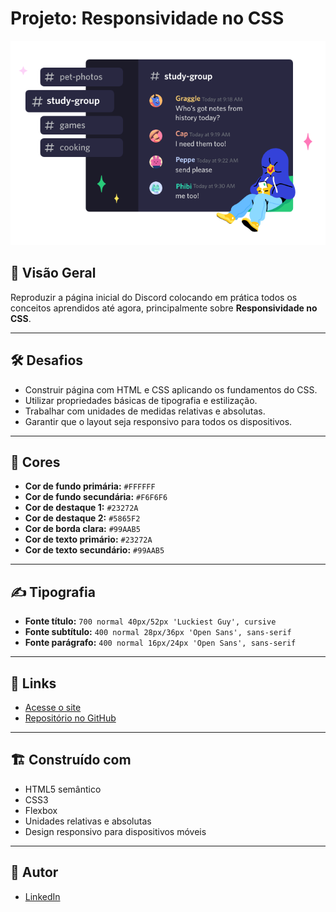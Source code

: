 # Projeto: Responsividade no CSS

![Capa do Projeto](assets/img/img-section-01.png)

## 🎯 Visão Geral
Reproduzir a página inicial do Discord colocando em prática todos os conceitos aprendidos até agora, principalmente sobre **Responsividade no CSS**.

---

## 🛠 Desafios
- Construir página com HTML e CSS aplicando os fundamentos do CSS.
- Utilizar propriedades básicas de tipografia e estilização.
- Trabalhar com unidades de medidas relativas e absolutas.
- Garantir que o layout seja responsivo para todos os dispositivos.

---

## 🎨 Cores
- **Cor de fundo primária:** `#FFFFFF`
- **Cor de fundo secundária:** `#F6F6F6`
- **Cor de destaque 1:** `#23272A`
- **Cor de destaque 2:** `#5865F2`
- **Cor de borda clara:** `#99AAB5`
- **Cor de texto primário:** `#23272A`
- **Cor de texto secundário:** `#99AAB5`

---

## ✍️ Tipografia
- **Fonte título:** `700 normal 40px/52px 'Luckiest Guy', cursive`
- **Fonte subtítulo:** `400 normal 28px/36px 'Open Sans', sans-serif`
- **Fonte parágrafo:** `400 normal 16px/24px 'Open Sans', sans-serif`

---

## 🔗 Links
- [Acesse o site](https://mateussantanaa.github.io/desafio-discord)
- [Repositório no GitHub](https://github.com/Mateussantanaa/desafio-discord)

---

## 🏗 Construído com
- HTML5 semântico
- CSS3
- Flexbox
- Unidades relativas e absolutas
- Design responsivo para dispositivos móveis

---

## 👤 Autor
- [LinkedIn](https://www.linkedin.com/in/mateussantanaa/)
